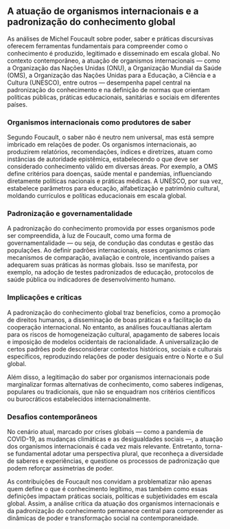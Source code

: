 
## A atuação de organismos internacionais e a padronização do conhecimento global

As análises de Michel Foucault sobre poder, saber e práticas discursivas oferecem ferramentas fundamentais para compreender como o conhecimento é produzido, legitimado e disseminado em escala global. No contexto contemporâneo, a atuação de organismos internacionais — como a Organização das Nações Unidas (ONU), a Organização Mundial da Saúde (OMS), a Organização das Nações Unidas para a Educação, a Ciência e a Cultura (UNESCO), entre outros — desempenha papel central na padronização do conhecimento e na definição de normas que orientam políticas públicas, práticas educacionais, sanitárias e sociais em diferentes países.

### Organismos internacionais como produtores de saber

Segundo Foucault, o saber não é neutro nem universal, mas está sempre imbricado em relações de poder. Os organismos internacionais, ao produzirem relatórios, recomendações, índices e diretrizes, atuam como instâncias de autoridade epistêmica, estabelecendo o que deve ser considerado conhecimento válido em diversas áreas. Por exemplo, a OMS define critérios para doenças, saúde mental e pandemias, influenciando diretamente políticas nacionais e práticas médicas. A UNESCO, por sua vez, estabelece parâmetros para educação, alfabetização e patrimônio cultural, moldando currículos e políticas educacionais em escala global.

### Padronização e governamentalidade

A padronização do conhecimento promovida por esses organismos pode ser compreendida, à luz de Foucault, como uma forma de governamentalidade — ou seja, de condução das condutas e gestão das populações. Ao definir padrões internacionais, esses organismos criam mecanismos de comparação, avaliação e controle, incentivando países a adequarem suas práticas às normas globais. Isso se manifesta, por exemplo, na adoção de testes padronizados de educação, protocolos de saúde pública ou indicadores de desenvolvimento humano.

### Implicações e críticas

A padronização do conhecimento global traz benefícios, como a promoção de direitos humanos, a disseminação de boas práticas e a facilitação da cooperação internacional. No entanto, as análises foucaultianas alertam para os riscos de homogeneização cultural, apagamento de saberes locais e imposição de modelos ocidentais de racionalidade. A universalização de certos padrões pode desconsiderar contextos históricos, sociais e culturais específicos, reproduzindo relações de poder desiguais entre o Norte e o Sul global.

Além disso, a legitimação do saber por organismos internacionais pode marginalizar formas alternativas de conhecimento, como saberes indígenas, populares ou tradicionais, que não se enquadram nos critérios científicos ou burocráticos estabelecidos internacionalmente.

### Desafios contemporâneos

No cenário atual, marcado por crises globais — como a pandemia de COVID-19, as mudanças climáticas e as desigualdades sociais —, a atuação dos organismos internacionais é cada vez mais relevante. Entretanto, torna-se fundamental adotar uma perspectiva plural, que reconheça a diversidade de saberes e experiências, e questione os processos de padronização que podem reforçar assimetrias de poder.

As contribuições de Foucault nos convidam a problematizar não apenas quem define o que é conhecimento legítimo, mas também como essas definições impactam práticas sociais, políticas e subjetividades em escala global. Assim, a análise crítica da atuação dos organismos internacionais e da padronização do conhecimento permanece central para compreender as dinâmicas de poder e transformação social na contemporaneidade.
```
